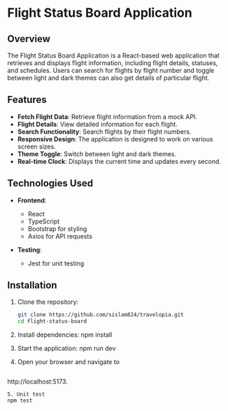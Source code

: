 # Flight Status Board Application

## Overview

The Flight Status Board Application is a React-based web application that retrieves and displays flight information, including flight details, statuses, and schedules. Users can search for flights by flight number and toggle between light and dark themes can also get details of particular flight.

## Features

- **Fetch Flight Data**: Retrieve flight information from a mock API.
- **Flight Details**: View detailed information for each flight.
- **Search Functionality**: Search flights by their flight numbers.
- **Responsive Design**: The application is designed to work on various screen sizes.
- **Theme Toggle**: Switch between light and dark themes.
- **Real-time Clock**: Displays the current time and updates every second.

## Technologies Used

- **Frontend**:

  - React
  - TypeScript
  - Bootstrap for styling
  - Axios for API requests

- **Testing**:
  - Jest for unit testing

## Installation

1. Clone the repository:

   ```bash
   git clone https://github.com/sislam824/travelopia.git
   cd flight-status-board

   ```

2. Install dependencies:
   npm install

3. Start the application:
   npm run dev
4. Open your browser and navigate to
  
   ```
 http://localhost:5173.
   ```
5. Unit test
   npm test

